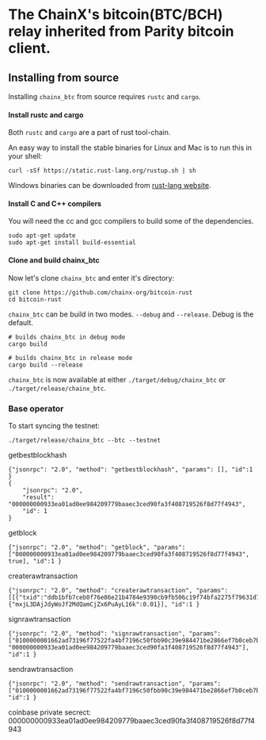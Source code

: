 # The ChainX's bitcoin(BTC/BCH) relay inherited from Parity bitcoin client.
## Installing from source

Installing `chainx_btc` from source requires `rustc` and `cargo`.

#### Install rustc and cargo

Both `rustc` and `cargo` are a part of rust tool-chain.

An easy way to install the stable binaries for Linux and Mac is to run this in your shell:

```
curl -sSf https://static.rust-lang.org/rustup.sh | sh
```

Windows binaries can be downloaded from [rust-lang website](https://www.rust-lang.org/en-US/downloads.html).

#### Install C and C++ compilers

You will need the cc and gcc compilers to build some of the dependencies.

```
sudo apt-get update
sudo apt-get install build-essential
```

#### Clone and build chainx_btc

Now let's clone `chainx_btc` and enter it's directory:

```
git clone https://github.com/chainx-org/bitcoin-rust
cd bitcoin-rust
```

`chainx_btc` can be build in two modes. `--debug` and `--release`. Debug is the default.

```
# builds chainx_btc in debug mode
cargo build
```

```
# builds chainx_btc in release mode
cargo build --release
```

`chainx_btc` is now available at either `./target/debug/chainx_btc` or `./target/release/chainx_btc`.


### Base operator
To start syncing the testnet:
```
./target/release/chainx_btc --btc --testnet
```

getbestblockhash
```
{"jsonrpc": "2.0", "method": "getbestblockhash", "params": [], "id":1 }
{
    "jsonrpc": "2.0",
    "result": "000000000933ea01ad0ee984209779baaec3ced90fa3f408719526f8d77f4943",
    "id": 1
}
```
getblock
```
{"jsonrpc": "2.0", "method": "getblock", "params": ["000000000933ea01ad0ee984209779baaec3ced90fa3f408719526f8d77f4943", true], "id":1 }
```
createrawtransaction
```
{"jsonrpc": "2.0", "method": "createrawtransaction", "params": [[{"txid":"ddb1bfb7ceb0f76e86e21b4784e9390cb9fb506c19f74bfa2275f79631d72a66","vout":0}],{"mxjL3DAjJdyWoJf2MdQamCjZx6PuAyL16k":0.01}], "id":1 }
```
signrawtransaction
```
{"jsonrpc": "2.0", "method": "signrawtransaction", "params": ["0100000001662ad73196f77522fa4bf7196c50fbb90c39e984471be2866ef7b0ceb7bfb1dd0000000000ffffffff0140420f00000000001976a914bcd147e9a3845755a62c1483fabedf23490c115c88ac00000000", "000000000933ea01ad0ee984209779baaec3ced90fa3f408719526f8d77f4943"], "id":1 }
```
sendrawtransaction
```
{"jsonrpc": "2.0", "method": "sendrawtransaction", "params": ["0100000001662ad73196f77522fa4bf7196c50fbb90c39e984471be2866ef7b0ceb7bfb1dd000000006b48304502210092c5ac9178de7c7e959b114df024d6fb3d4b09b63067b8af554f42cff9c28ea202204a6e6ea9bd1b8d7c41dfcd7dbaa2c35dce7bf2d500591739b2577de6fae1e5a94121038d3c8f507cc730ddd3c0dd3aafafbd2d53f6d3a17d5a78f2e6c4ee8ae50bc8f8ffffffff0140420f00000000001976a914bcd147e9a3845755a62c1483fabedf23490c115c88ac00000000"], "id":1 }
```

coinbase private secrect: 000000000933ea01ad0ee984209779baaec3ced90fa3f408719526f8d77f4943
